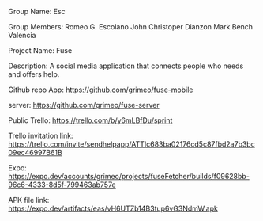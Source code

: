 Group Name: Esc

Group Members:
Romeo G. Escolano
John Christoper Dianzon
Mark Bench Valencia

Project Name: Fuse

Description: A social media application that connects people who needs and offers help.

Github repo
App: https://github.com/grimeo/fuse-mobile

server: https://github.com/grimeo/fuse-server

Public Trello: https://trello.com/b/y6mLBfDu/sprint

Trello invitation link: https://trello.com/invite/sendhelpapp/ATTIc683ba02176cd5c87fbd2a7b3bc09ec46997B61B

Expo: https://expo.dev/accounts/grimeo/projects/fuseFetcher/builds/f09628bb-96c6-4333-8d5f-799463ab757e

APK file link: https://expo.dev/artifacts/eas/vH6UTZb14B3tup6vG3NdmW.apk
